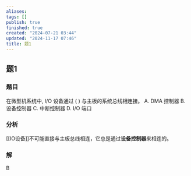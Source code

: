 ```yaml
---
aliases: 
tags: []
publish: true
finished: true
created: "2024-07-21 03:44"
updated: "2024-11-17 07:46"
title: 题1
---
```

## 题1
### 题目
在微型机系统中, I/O 设备通过 ( ) 与主板的系统总线相连接。
A. DMA 控制器 
B. 设备控制器 
C. 中断控制器 
D. $\mathrm{I}/\mathrm{O}$ 端口
### 分析
[[IO设备]]不可能直接与主板总线相连，它总是通过**设备控制器**来相连的。
### 解
B